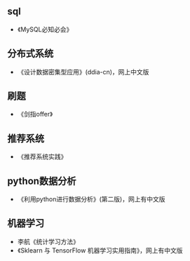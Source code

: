 ## sql

- 《MySQL必知必会》

## 分布式系统

- 《设计数据密集型应用》(ddia-cn)，网上中文版

## 刷题

- 《剑指offer》

## 推荐系统

- 《推荐系统实践》

## python数据分析

- 《利用python进行数据分析》(第二版)，网上有中文版

## 机器学习

- 李航《统计学习方法》
- 《Sklearn 与 TensorFlow 机器学习实用指南》，网上有中文版
